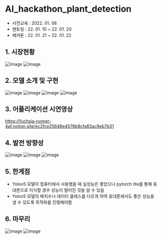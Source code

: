 # AI_hackathon_plant_detection
- 사전교육 : 2022. 01. 08
- 멘토링 : 22. 01. 10 ~ 22. 01. 20
- 해커톤 : 22. 01. 21 ~ 22. 01. 22

## 1. 시장현황
![image](https://user-images.githubusercontent.com/80506107/175780349-e217fc6d-a56b-4778-bf05-999ce0edb9d0.png)
![image](https://user-images.githubusercontent.com/80506107/175780357-0fbd2a99-98a4-4dae-993b-d9ab14ee5242.png)

## 2. 모델 소개 및 구현
![image](https://user-images.githubusercontent.com/80506107/175780388-723b4a89-e034-4a6b-b1b5-384c3ad3e7c7.png)
![image](https://user-images.githubusercontent.com/80506107/175780402-8228ed47-2235-4dc3-8c2f-e07216c6f8da.png)
![image](https://user-images.githubusercontent.com/80506107/175780417-33bd3aa3-eed7-4c2e-84bc-5d23f84c50f2.png)
![image](https://user-images.githubusercontent.com/80506107/175780432-af9eedb9-d0fa-4d97-a38d-3e737a442473.png)

## 3. 어플리케이션 시연영상
https://fuchsia-runner-4af.notion.site/ec2fce25648e4576b8cfa83ac9eb7b31

## 4. 발전 방향성
![image](https://user-images.githubusercontent.com/80506107/175780651-d4935844-6bde-49c4-94d5-1493dfa3d6d2.png)
![image](https://user-images.githubusercontent.com/80506107/175780667-4ceb3c5d-f288-4fcc-a352-a229048aeaaa.png)
![image](https://user-images.githubusercontent.com/80506107/175780677-60501c36-da59-4a07-a5e9-4edc3ad7fb83.png)

## 5. 한계점
- Yolov5 모델이 컴퓨터에서 사용했을 때 실성능은 좋았으나 pytorch lite를 통해 휴대폰으로 이식할 경우 성능이 떨어진 것을 알 수 있음
- Yolov5 모델의 배치수나 데이터 클래스를 다르게 하여 휴대폰에서도 좋은 성능을 낼 수 있도록 최적화를 진행해야함

## 6. 마무리
![image](https://user-images.githubusercontent.com/80506107/175780965-7e0a1772-92b8-48d7-8624-ed3511046040.png)
![image](https://user-images.githubusercontent.com/80506107/175780995-98dec315-1bdd-492e-bfa1-28b57ee8df20.png)
